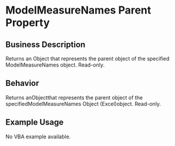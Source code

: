 # ModelMeasureNames Parent Property

## Business Description
Returns an Object that represents the parent object of the specified ModelMeasureNames object. Read-only.

## Behavior
Returns anObjectthat represents the parent object of the specifiedModelMeasureNames Object (Excel)object. Read-only.

## Example Usage
No VBA example available.